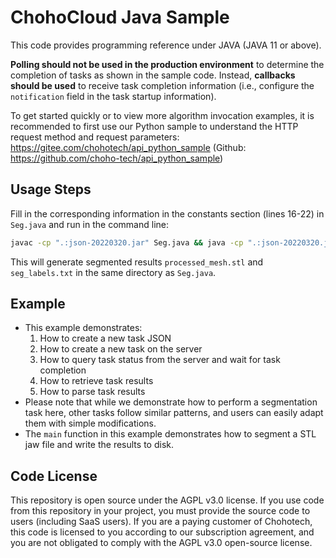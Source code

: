 # ChohoCloud Java Sample

This code provides programming reference under JAVA (JAVA 11 or above).

**Polling should not be used in the production environment** to determine the completion of tasks as shown in the sample code. Instead, **callbacks should be used** to receive task completion information (i.e., configure the `notification` field in the task startup information).

To get started quickly or to view more algorithm invocation examples, it is recommended to first use our Python sample to understand the HTTP request method and request parameters: https://gitee.com/chohotech/api_python_sample (Github: https://github.com/choho-tech/api_python_sample)

## Usage Steps

Fill in the corresponding information in the constants section (lines 16-22) in `Seg.java` and run in the command line:

```bash
javac -cp ".:json-20220320.jar" Seg.java && java -cp ".:json-20220320.jar" Seg
```

This will generate segmented results `processed_mesh.stl` and `seg_labels.txt` in the same directory as `Seg.java`.

## Example

- This example demonstrates:
  1. How to create a new task JSON
  2. How to create a new task on the server
  3. How to query task status from the server and wait for task completion
  4. How to retrieve task results
  5. How to parse task results
- Please note that while we demonstrate how to perform a segmentation task here, other tasks follow similar patterns, and users can easily adapt them with simple modifications.
- The `main` function in this example demonstrates how to segment a STL jaw file and write the results to disk.

## Code License

This repository is open source under the AGPL v3.0 license. If you use code from this repository in your project, you must provide the source code to users (including SaaS users). If you are a paying customer of Chohotech, this code is licensed to you according to our subscription agreement, and you are not obligated to comply with the AGPL v3.0 open-source license.
